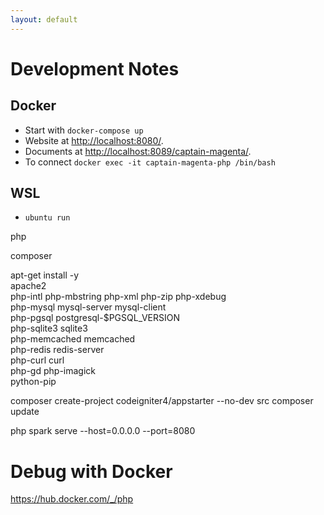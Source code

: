 ```yaml
---
layout: default
---
```





# Development Notes

## Docker

* Start with `docker-compose up`
* Website at <http://localhost:8080/>.
* Documents at <http://localhost:8089/captain-magenta/>.
* To connect `docker exec -it captain-magenta-php /bin/bash`

## WSL

* `ubuntu run`

php

composer




apt-get install -y \
apache2 \
php-intl php-mbstring php-xml php-zip php-xdebug \
php-mysql mysql-server mysql-client \
php-pgsql postgresql-$PGSQL_VERSION \
php-sqlite3 sqlite3 \
php-memcached memcached \
php-redis redis-server \
php-curl curl \
php-gd php-imagick \
python-pip


composer create-project codeigniter4/appstarter --no-dev src
composer update


php spark serve --host=0.0.0.0 --port=8080




# Debug with Docker

<https://hub.docker.com/_/php>
